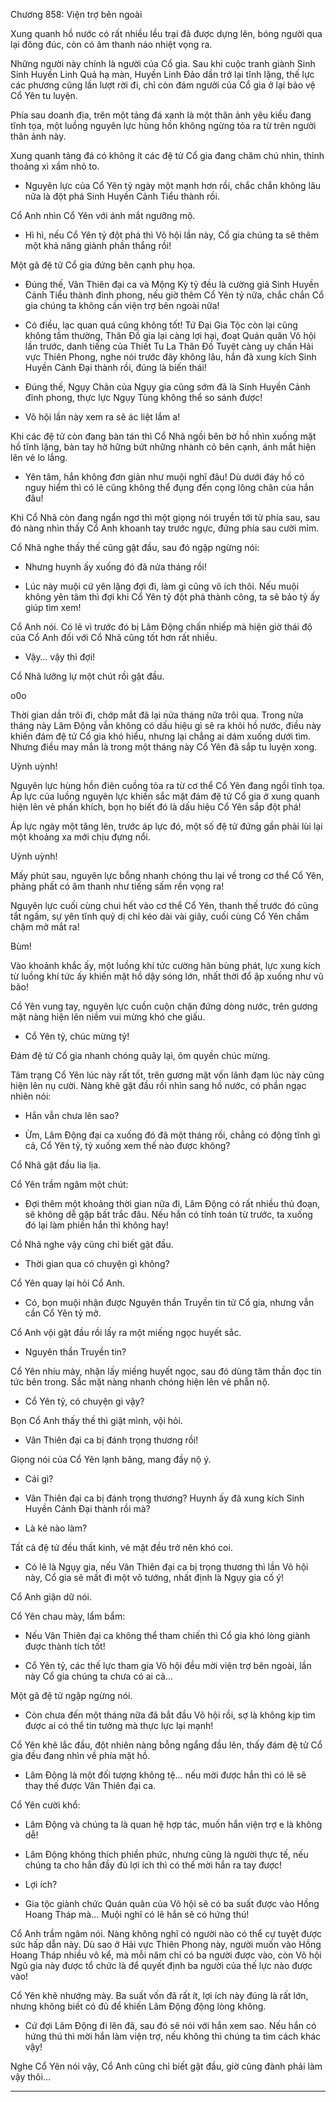 




Chương 858: Viện trợ bên ngoài


Xung quanh hồ nước có rất nhiều lều trại đã được dựng lên, bóng người qua lại đông đúc, còn có âm thanh náo nhiệt vọng ra.

Những người này chính là người của Cổ gia. Sau khi cuộc tranh giành Sinh Sinh Huyền Linh Quả hạ màn, Huyền Linh Đảo dần trở lại tĩnh lặng, thế lực các phương cũng lần lượt rời đi, chỉ còn đám người của Cổ gia ở lại bảo vệ Cổ Yên tu luyện.

Phía sau doanh địa, trên một tảng đá xanh là một thân ảnh yêu kiều đang tĩnh tọa, một luồng nguyên lực hùng hồn không ngừng tỏa ra từ trên người thân ảnh này.

Xung quanh tảng đá có không ít các đệ tử Cổ gia đang chăm chú nhìn, thỉnh thoảng xì xầm nhỏ to.

- Nguyên lực của Cổ Yên tỷ ngày một mạnh hơn rồi, chắc chắn không lâu nữa là đột phá Sinh Huyền Cảnh Tiểu thành rồi.

Cổ Anh nhìn Cổ Yên với ánh mắt ngưỡng mộ.

- Hì hì, nếu Cổ Yên tỷ đột phá thì Võ hội lần này, Cổ gia chúng ta sẽ thêm một khả năng giành phần thắng rồi!

Một gã đệ tử Cổ gia đứng bên cạnh phụ họa.

- Đúng thế, Vân Thiên đại ca và Mộng Kỳ tỷ đều là cường giả Sinh Huyền Cảnh Tiểu thành đỉnh phong, nếu giờ thêm Cổ Yên tỷ nữa, chắc chắn Cổ gia chúng ta không cần viện trợ bên ngoài nữa!

- Có điều, lạc quan quá cũng không tốt! Tứ Đại Gia Tộc còn lại cũng không tầm thường, Thân Đồ gia lại càng lợi hại, đoạt Quán quân Võ hội lần trước, danh tiếng của Thiết Tu La Thân Đồ Tuyệt càng uy chấn Hải vực Thiên Phong, nghe nói trước đây không lâu, hắn đã xung kích Sinh Huyền Cảnh Đại thành rồi, đúng là biến thái!

- Đúng thế, Ngụy Chân của Ngụy gia cũng sớm đã là Sinh Huyền Cảnh đỉnh phong, thực lực Ngụy Tùng không thể so sánh được!

- Võ hội lần này xem ra sẽ ác liệt lắm a!

Khi các đệ tử còn đang bàn tán thì Cổ Nhã ngồi bên bờ hồ nhìn xuống mặt hồ tĩnh lặng, bàn tay hờ hững bứt những nhành cỏ bên cạnh, ánh mắt hiện lên vẻ lo lắng.

- Yên tâm, hắn không đơn giản như muội nghĩ đâu! Dù dưới đáy hồ có nguy hiểm thì có lẽ cũng không thể đụng đến cọng lông chân của hắn đâu!

Khi Cổ Nhã còn đang ngẩn ngơ thì một giọng nói truyền tới từ phía sau, sau đó nàng nhìn thấy Cổ Anh khoanh tay trước ngực, đứng phía sau cười mỉm.

Cổ Nhã nghe thấy thế cũng gật đầu, sau đó ngập ngừng nói:

- Nhưng huynh ấy xuống đó đã nửa tháng rồi!

- Lúc này muội cứ yên lặng đợi đi, làm gì cũng vô ích thôi. Nếu muội không yên tâm thì đợi khi Cổ Yên tỷ đột phá thành công, ta sẽ bảo tỷ ấy giúp tìm xem!

Cổ Anh nói. Có lẽ vì trước đó bị Lâm Động chấn nhiếp mà hiện giờ thái độ của Cổ Anh đối với Cổ Nhã cũng tốt hơn rất nhiều.

- Vậy… vậy thì đợi!

Cổ Nhã lưỡng lự một chút rồi gật đầu.

o0o

Thời gian dần trôi đi, chớp mắt đã lại nửa tháng nữa trôi qua. Trong nửa tháng này Lâm Động vẫn không có dấu hiệu gì sẽ ra khỏi hồ nước, điều này khiến đám đệ tử Cổ gia khó hiểu, nhưng lại chẳng ai dám xuống dưới tìm. Nhưng điều may mắn là trong một tháng này Cổ Yên đã sắp tu luyện xong.

Uỳnh uỳnh!

Nguyên lực hùng hồn điên cuồng tỏa ra từ cơ thể Cổ Yên đang ngồi tĩnh tọa. Áp lực của luồng nguyên lực khiến sắc mặt đám đệ tử Cổ gia ở xung quanh hiện lên vẻ phấn khích, bọn họ biết đó là dấu hiệu Cổ Yên sắp đột phá!

Áp lực ngày một tăng lên, trước áp lực đó, một số đệ tử đứng gần phải lùi lại một khoảng xa mới chịu đựng nổi.

Uỳnh uỳnh!

Mấy phút sau, nguyên lực bỗng nhanh chóng thu lại về trong cơ thể Cổ Yên, phảng phất có âm thanh như tiếng sấm rền vọng ra!

Nguyên lực cuối cùng chui hết vào cơ thể Cổ Yên, thanh thế trước đó cũng tắt ngấm, sự yên tĩnh quỷ dị chỉ kéo dài vài giây, cuối cùng Cổ Yên chầm chậm mở mắt ra!

Bùm!

Vào khoảnh khắc ấy, một luồng khí tức cường hãn bùng phát, lực xung kích từ luồng khí tức ấy khiến mặt hồ dậy sóng lớn, nhất thời đổ ập xuống như vũ bão!

Cổ Yên vung tay, nguyên lực cuồn cuộn chặn đứng dòng nước, trên gương mặt nàng hiện lên niềm vui mừng khó che giấu.

- Cổ Yên tỷ, chúc mừng tỷ!

Đám đệ tử Cổ gia nhanh chóng quây lại, ôm quyền chúc mừng.

Tâm trạng Cổ Yên lúc này rất tốt, trên gương mặt vốn lãnh đạm lúc này cũng hiện lên nụ cười. Nàng khẽ gật đầu rồi nhìn sang hồ nước, có phần ngạc nhiên nói:

- Hắn vẫn chưa lên sao?

- Ừm, Lâm Động đại ca xuống đó đã một tháng rồi, chẳng có động tĩnh gì cả, Cổ Yên tỷ, tỷ xuống xem thế nào được không?

Cổ Nhã gật đầu lia lịa.

Cổ Yên trầm ngâm một chút:

- Đợi thêm một khoảng thời gian nữa đi, Lâm Động có rất nhiều thủ đoạn, sẽ không dễ gặp bất trắc đâu. Nếu hắn có tính toán từ trước, ta xuống đó lại làm phiền hắn thì không hay!

Cổ Nhã nghe vậy cũng chỉ biết gật đầu.

- Thời gian qua có chuyện gì không?

Cổ Yên quay lại hỏi Cổ Anh.

- Có, bọn muội nhận được Nguyên thần Truyền tin tử Cổ gia, nhưng vẫn cần Cổ Yên tỷ mở.

Cổ Anh vội gật đầu rồi lấy ra một miếng ngọc huyết sắc.

- Nguyên thần Truyền tin?

Cổ Yên nhíu mày, nhận lấy miếng huyết ngọc, sau đó dùng tâm thần đọc tin tức bên trong. Sắc mặt nàng nhanh chóng hiện lên vẻ phẫn nộ.

- Cổ Yên tỷ, có chuyện gì vậy?

Bọn Cổ Anh thấy thế thì giật mình, vội hỏi.

- Vân Thiên đại ca bị đánh trọng thương rồi!

Giọng nói của Cổ Yên lạnh băng, mang đầy nộ ý.

- Cái gì?

- Vân Thiên đại ca bị đánh trọng thương? Huynh ấy đã xung kích Sinh Huyền Cảnh Đại thành rồi mà?

- Là kẻ nào làm?

Tất cả đệ tử đều thất kinh, vẻ mặt đều trở nên khó coi.

- Có lẽ là Ngụy gia, nếu Vân Thiên đại ca bị trọng thương thì lần Võ hội này, Cổ gia sẽ mất đi một võ tướng, nhất định là Ngụy gia cố ý!

Cổ Anh giận dữ nói.

Cổ Yên chau mày, lẩm bẩm:

- Nếu Vân Thiên đại ca không thể tham chiến thì Cổ gia khó lòng giành được thành tích tốt!

- Cổ Yên tỷ, các thế lực tham gia Võ hội đều mời viện trợ bên ngoài, lần này Cổ gia chúng ta chưa có ai cả…

Một gã đệ tử ngập ngừng nói.

- Còn chưa đến một tháng nữa đã bắt đầu Võ hội rồi, sợ là không kịp tìm được ai có thể tin tưởng mà thực lực lại mạnh!

Cổ Yên khẽ lắc đầu, đột nhiên nàng bỗng ngẩng đầu lên, thấy đám đệ tử Cổ gia đều đang nhìn về phía mặt hồ.

- Lâm Động là một đối tượng không tệ… nếu mời được hắn thì có lẽ sẽ thay thế được Vân Thiên đại ca.

Cổ Yên cười khổ:

- Lâm Động và chúng ta là quan hệ hợp tác, muốn hắn viện trợ e là không dễ!

- Lâm Động không thích phiền phức, nhưng cũng là người thực tế, nếu chúng ta cho hắn đầy đủ lợi ích thì có thể mời hắn ra tay được!

- Lợi ích?

- Gia tộc giành chức Quán quân của Võ hội sẽ có ba suất được vào Hồng Hoang Tháp mà… Muội nghĩ có lẽ hắn sẽ có hứng thú!

Cổ Anh trầm ngâm nói. Nàng không nghĩ có người nào có thể cự tuyệt được sức hấp dẫn này. Dù sao ở Hải vực Thiên Phong này, người muốn vào Hồng Hoang Tháp nhiều vô kể, mà mỗi năm chỉ có ba người được vào, còn Võ hội Ngũ gia này được tổ chức là để quyết định ba người của thế lực nào được vào!

Cổ Yên khẽ nhướng mày. Ba suất vốn đã rất ít, lợi ích này đúng là rất lớn, nhưng không biết có đủ để khiến Lâm Động động lòng không.

- Cứ đợi Lâm Động đi lên đã, sau đó sẽ nói với hắn xem sao. Nếu hắn có hứng thú thì mời hắn làm viện trợ, nếu không thì chúng ta tìm cách khác vậy!

Nghe Cổ Yên nói vậy, Cổ Anh cũng chỉ biết gật đầu, giờ cũng đành phải làm vậy thôi…

__________________




